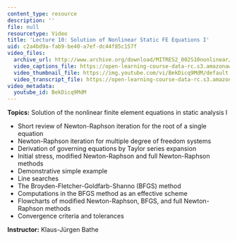 ```yaml
---
content_type: resource
description: ''
file: null
resourcetype: Video
title: 'Lecture 10: Solution of Nonlinear Static FE Equations I'
uid: c2a4bd9a-fab9-be40-a7ef-dc44f85c157f
video_files:
  archive_url: http://www.archive.org/download/MITRES2_002S10nonlinear/MITRES2_002S10nonlinear_lec10_300k.mp4
  video_captions_file: https://open-learning-course-data-rc.s3.amazonaws.com/res-2-002-finite-element-procedures-for-solids-and-structures-spring-2010/9cc9469410ba518caf95cb9c6ec84143_BekDicq9MdM.vtt
  video_thumbnail_file: https://img.youtube.com/vi/BekDicq9MdM/default.jpg
  video_transcript_file: https://open-learning-course-data-rc.s3.amazonaws.com/res-2-002-finite-element-procedures-for-solids-and-structures-spring-2010/704d7702fd1762ff15c5e9ad4f29fff8_BekDicq9MdM.pdf
video_metadata:
  youtube_id: BekDicq9MdM
---
```


**Topics:** Solution of the nonlinear finite element equations in static analysis I

*   Short review of Newton-Raphson iteration for the root of a single equation
*   Newton-Raphson iteration for multiple degree of freedom systems
*   Derivation of governing equations by Taylor series expansion
*   Initial stress, modified Newton-Raphson and full Newton-Raphson methods
*   Demonstrative simple example
*   Line searches
*   The Broyden-Fletcher-Goldfarb-Shanno (BFGS) method
*   Computations in the BFGS method as an effective scheme
*   Flowcharts of modified Newton-Raphson, BFGS, and full Newton-Raphson methods
*   Convergence criteria and tolerances

**Instructor:** Klaus-Jürgen Bathe